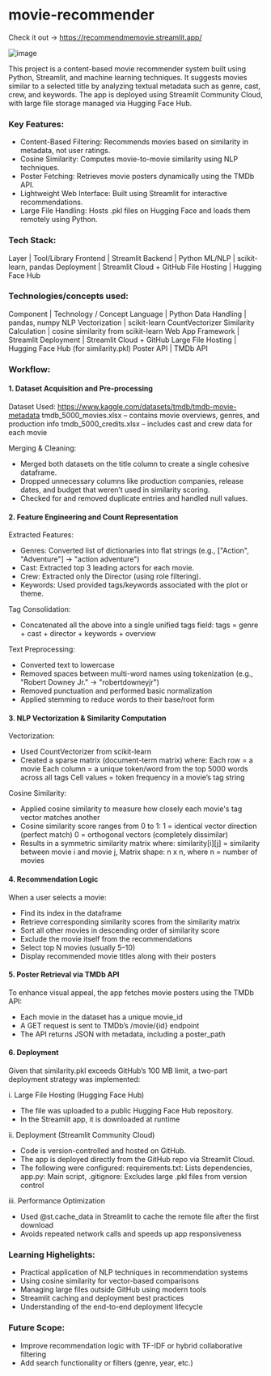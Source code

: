 # movie-recommender

Check it out -> https://recommendmemovie.streamlit.app/

![image](https://github.com/user-attachments/assets/4c780856-01f6-4b3c-b207-4cf6a3e8b56c)

This project is a content-based movie recommender system built using Python, Streamlit, and machine learning techniques. It suggests movies similar to a selected title by analyzing textual metadata such as genre, cast, crew, and keywords. The app is deployed using Streamlit Community Cloud, with large file storage managed via Hugging Face Hub.

### Key Features:
- Content-Based Filtering: Recommends movies based on similarity in metadata, not user ratings.
- Cosine Similarity: Computes movie-to-movie similarity using NLP techniques.
- Poster Fetching: Retrieves movie posters dynamically using the TMDb API.
- Lightweight Web Interface: Built using Streamlit for interactive recommendations.
- Large File Handling: Hosts .pkl files on Hugging Face and loads them remotely using Python.

### Tech Stack:
Layer | Tool/Library
Frontend | Streamlit
Backend | Python
ML/NLP | scikit-learn, pandas
Deployment | Streamlit Cloud + GitHub
File Hosting | Hugging Face Hub

### Technologies/concepts used:
Component | Technology / Concept
Language | Python
Data Handling | pandas, numpy
NLP Vectorization | scikit-learn CountVectorizer
Similarity Calculation | cosine similarity from scikit-learn
Web App Framework | Streamlit
Deployment | Streamlit Cloud + GitHub
Large File Hosting | Hugging Face Hub (for similarity.pkl)
Poster API | TMDb API

### Workflow:

#### 1. Dataset Acquisition and Pre-processing

Dataset Used: https://www.kaggle.com/datasets/tmdb/tmdb-movie-metadata
tmdb_5000_movies.xlsx – contains movie overviews, genres, and production info
tmdb_5000_credits.xlsx – includes cast and crew data for each movie

Merging & Cleaning:
- Merged both datasets on the title column to create a single cohesive dataframe.
- Dropped unnecessary columns like production companies, release dates, and budget that weren’t used in similarity scoring.
- Checked for and removed duplicate entries and handled null values.
   
#### 2. Feature Engineering and Count Representation

Extracted Features:
- Genres: Converted list of dictionaries into flat strings (e.g., ["Action", "Adventure"] → "action adventure")
- Cast: Extracted top 3 leading actors for each movie.
- Crew: Extracted only the Director (using role filtering).
- Keywords: Used provided tags/keywords associated with the plot or theme.

Tag Consolidation:
- Concatenated all the above into a single unified tags field: tags = genre + cast + director + keywords + overview

Text Preprocessing:
- Converted text to lowercase
- Removed spaces between multi-word names using tokenization (e.g., "Robert Downey Jr." → "robertdowneyjr")
- Removed punctuation and performed basic normalization
- Applied stemming to reduce words to their base/root form

#### 3. NLP Vectorization & Similarity Computation

Vectorization:
- Used CountVectorizer from scikit-learn
- Created a sparse matrix (document-term matrix) where:
Each row = a movie
Each column = a unique token/word from the top 5000 words across all tags
Cell values = token frequency in a movie’s tag string

Cosine Similarity:
- Applied cosine similarity to measure how closely each movie's tag vector matches another
- Cosine similarity score ranges from 0 to 1:
1 = identical vector direction (perfect match)
0 = orthogonal vectors (completely dissimilar)
- Results in a symmetric similarity matrix where: similarity[i][j] = similarity between movie i and movie j, Matrix shape: n x n, where n = number of movies
  
#### 4. Recommendation Logic

When a user selects a movie:
- Find its index in the dataframe
- Retrieve corresponding similarity scores from the similarity matrix
- Sort all other movies in descending order of similarity score
- Exclude the movie itself from the recommendations
- Select top N movies (usually 5–10)
- Display recommended movie titles along with their posters
   
#### 5. Poster Retrieval via TMDb API

To enhance visual appeal, the app fetches movie posters using the TMDb API:
- Each movie in the dataset has a unique movie_id
- A GET request is sent to TMDb’s /movie/{id} endpoint
- The API returns JSON with metadata, including a poster_path
    
#### 6. Deployment

Given that similarity.pkl exceeds GitHub’s 100 MB limit, a two-part deployment strategy was implemented:

i. Large File Hosting (Hugging Face Hub)
- The file was uploaded to a public Hugging Face Hub repository.
- In the Streamlit app, it is downloaded at runtime

ii. Deployment (Streamlit Community Cloud)
- Code is version-controlled and hosted on GitHub.
- The app is deployed directly from the GitHub repo via Streamlit Cloud.
- The following were configured: requirements.txt: Lists dependencies, app.py: Main script, .gitignore: Excludes large .pkl files from version control

iii. Performance Optimization
- Used @st.cache_data in Streamlit to cache the remote file after the first download
- Avoids repeated network calls and speeds up app responsiveness

### Learning Highelights:

- Practical application of NLP techniques in recommendation systems
- Using cosine similarity for vector-based comparisons
- Managing large files outside GitHub using modern tools
- Streamlit caching and deployment best practices
- Understanding of the end-to-end deployment lifecycle

### Future Scope:

- Improve recommendation logic with TF-IDF or hybrid collaborative filtering
- Add search functionality or filters (genre, year, etc.)
